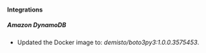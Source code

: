 
#### Integrations

##### Amazon DynamoDB

- Updated the Docker image to: *demisto/boto3py3:1.0.0.3575453*.

